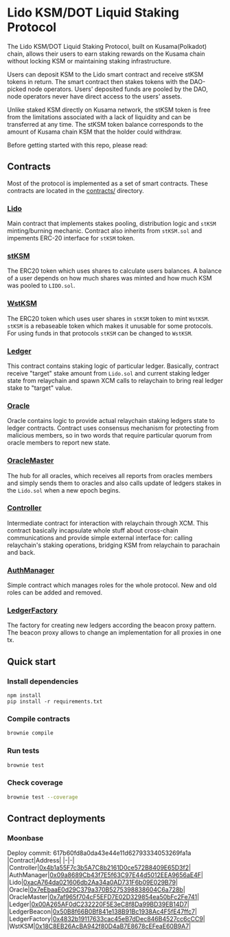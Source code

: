 # Lido KSM/DOT Liquid Staking Protocol

The Lido KSM/DOT Liquid Staking Protocol, built on Kusama(Polkadot) chain, allows their users to earn staking rewards on the Kusama chain without locking KSM or maintaining staking infrastructure.

Users can deposit KSM to the Lido smart contract and receive stKSM tokens in return. The smart contract then stakes tokens with the DAO-picked node operators. Users' deposited funds are pooled by the DAO, node operators never have direct access to the users' assets.

Unlike staked KSM directly on Kusama network, the stKSM token is free from the limitations associated with a lack of liquidity and can be transferred at any time.
The stKSM token balance corresponds to the amount of Kusama chain KSM that the holder could withdraw.

Before getting started with this repo, please read:

## Contracts

Most of the protocol is implemented as a set of smart contracts.
These contracts are located in the [contracts/](contracts/) directory.

### [Lido](contracts/Lido.sol)
Main contract that implements stakes pooling, distribution logic and `stKSM` minting/burning mechanic.
Contract also inherits from `stKSM.sol` and impements ERC-20 interface for `stKSM` token.

### [stKSM](contracts/stKSM.sol)
The ERC20 token which uses shares to calculate users balances. A balance of a user depends on how much shares was minted and how much KSM was pooled to `LIDO.sol`.

### [WstKSM](contracts/wstKSM.sol)
The ERC20 token which uses user shares in `stKSM` token to mint `WstKSM`. `stKSM` is a rebaseable token which makes it unusable for some protocols. For using funds in that protocols `stKSM` can be changed to `WstKSM`.

### [Ledger](contracts/Ledger.sol)
This contract contains staking logic of particular ledger. Basically, contract receive "target" stake amount from `Lido.sol` and current staking ledger state from relaychain and spawn XCM calls to relaychain to bring real ledger stake to "target" value.

### [Oracle](contracts/Oracle.sol)
Oracle contains logic to provide actual relaychain staking ledgers state to ledger contracts.
Contract uses consensus mechanism for protecting from malicious members, so in two words that require particular quorum from oracle members to report new state.

### [OracleMaster](contracts/OracleMaster.sol)
The hub for all oracles, which receives all reports from oracles members and simply sends them to oracles and also calls update of ledgers stakes in the `Lido.sol` when a new epoch begins.

### [Controller](contracts/Controller.sol)
Intermediate contract for interaction with relaychain through XCM. This contract basically incapsulate whole stuff about cross-chain communications and provide simple external interface for: calling relaychain's staking operations, bridging KSM from relaychain to parachain and back.

### [AuthManager](contracts/AuthManager.sol)
Simple contract which manages roles for the whole protocol. New and old roles can be added and removed.

### [LedgerFactory](contracts/LedgerFactory.sol)
The factory for creating new ledgers according the beacon proxy pattern. The beacon proxy allows to change an implementation for all proxies in one tx.


## Quick start
### Install dependencies

```bash=
npm install
pip install -r requirements.txt
```

### Compile contracts

```bash
brownie compile
```

### Run tests

```bash
brownie test
```

### Check coverage

```bash
brownie test --coverage
```

## Contract deployments
### Moonbase
Deploy commit: 617b60fd8a0da43e44e11d62793334053269fa1a
|Contract|Address|
|-|-|
|Controller|[0x4b1a55F7c3b5A7C8b2161D0ce572B8409E65D3f2](https://moonbase-blockscout.testnet.moonbeam.network/address/0x4b1a55F7c3b5A7C8b2161D0ce572B8409E65D3f2/transactions)|
|AuthManager|[0x09a8689Cb43f7E5f63C97E44d5012EEA9656aE4F](https://moonbase-blockscout.testnet.moonbeam.network/address/0x09a8689Cb43f7E5f63C97E44d5012EEA9656aE4F/transactions)|
|Lido|[0xacA764da021606db2Aa34a0AD731F6b09E029B79](https://moonbase-blockscout.testnet.moonbeam.network/address/0xacA764da021606db2Aa34a0AD731F6b09E029B79/transactions)|
|Oracle|[0x7eEbaaE0d29C379a370B5275398838604C6a728b](https://moonbase-blockscout.testnet.moonbeam.network/address/0x7eEbaaE0d29C379a370B5275398838604C6a728b/transactions)|
|OracleMaster|[0x7af965f704cF5EFD7E02D329854ea50bFc2Fe741](https://moonbase-blockscout.testnet.moonbeam.network/address/0x7af965f704cF5EFD7E02D329854ea50bFc2Fe741/transactions)|
|Ledger|[0x00A265AF0dC232220F5E3eC8f8Da99BD39EB14D7](https://moonbase-blockscout.testnet.moonbeam.network/address/0x00A265AF0dC232220F5E3eC8f8Da99BD39EB14D7/transactions)|
|LedgerBeacon|[0x50B8f66B0Bf841e138B91Bc1938Ac4F5fE47ffc7](https://moonbase-blockscout.testnet.moonbeam.network/address/0x50B8f66B0Bf841e138B91Bc1938Ac4F5fE47ffc7/transactions)|
|LedgerFactory|[0x4832b19117633cac45eB7dDec846B4527cc6cCC9](https://moonbase-blockscout.testnet.moonbeam.network/address/0x4832b19117633cac45eB7dDec846B4527cc6cCC9/transactions)|
|WstKSM|[0x18C8EB26AcBA942f80D4aB7E8678cEFeaE60B9A7](https://moonbase-blockscout.testnet.moonbeam.network/address/0x18C8EB26AcBA942f80D4aB7E8678cEFeaE60B9A7/transactions)|